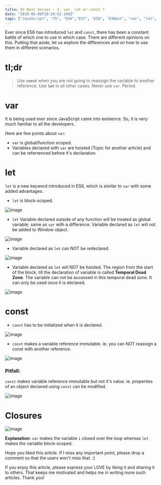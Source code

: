 ```yaml
---
title: ES Next Series - 3. var, let or const ?
date: "2019-05-09T10:28:52.169Z"
tags: ["JavaScript", "JS", "ES6","ES7", "ES8", "ESNext", "var", "let", "const"]
---
```



Ever since ES6 has introduced `let` and `const`, there has been a constant battle of which one to use in which case. There are different opinions on this. Putting that aside, let us explore the differences and on how to use them in different scenarios.

# tl;dr

> Use **`const`** when you are not going to reassign the variable to another reference.
 Use **`let`**  in all other cases.
 Never use `var`. Period.

# var

It is being used ever since JavaScript came into existence. So, it is very much familiar to all the developers.

Here are few points about `var`:

* `var` is global/function scoped.
*  Variables declared with `var` are hoisted (Topic for another article) and can be referrenced before it's declaration.

# let

`let` is a new keyword introduced in ES6, which is similar to `var` with some added advantages.

* `let` is block-scoped.

![image](https://github.com/KirankumarAmbati/KirankumarAmbati.github.io/blob/master/content/blog/es-next/var-let-constant/images/let_block_scope.png?raw=true)

* `let` Variable declared outside of any function will be treated as global variable, same as `var` with a difference. Variable declared as `let` will not be added to Window object.

![image](https://github.com/KirankumarAmbati/KirankumarAmbati.github.io/blob/master/content/blog/es-next/var-let-constant/images/let_globe.png?raw=true)

* Variable declared as `let` can NOT be redeclared.

![image](https://github.com/KirankumarAmbati/KirankumarAmbati.github.io/blob/master/content/blog/es-next/var-let-constant/images/let_hoisting.png?raw=true)

* Variable declared as `let` will NOT be hoisted. The region from the start of the block, till the declaration of variable is called **Temporal Dead Zone**. The variable can not be accessed in this temporal dead zone. It can only be used once it is declared.

![image](https://github.com/KirankumarAmbati/KirankumarAmbati.github.io/blob/master/content/blog/es-next/var-let-constant/images/let_hoisting.png?raw=true)

# const

* `const` has to be initialized when it is declared.

![image](https://github.com/KirankumarAmbati/KirankumarAmbati.github.io/blob/master/content/blog/es-next/var-let-constant/images/const_no_init.png?raw=true)

* `const` makes a variable reference immutable. ie. you can NOT reassign a const with another reference.

![image](https://github.com/KirankumarAmbati/KirankumarAmbati.github.io/blob/master/content/blog/es-next/var-let-constant/images/const_reassign.png?raw=true)

### Pitfall:

`const` makes variable reference immutable but not it's value. ie. properties of an object declared using `const` can be modified.

![image](https://github.com/KirankumarAmbati/KirankumarAmbati.github.io/blob/master/content/blog/es-next/var-let-constant/images/const_prop_change.png?raw=true)



# Closures

![image](https://github.com/KirankumarAmbati/KirankumarAmbati.github.io/blob/master/content/blog/es-next/var-let-constant/images/let_closures.png?raw=true)

**Explanation:** `var` makes the variable `i` closed over the loop whereas `let` makes the variable block-scoped.

Hope you liked this article. If I miss any important point, please drop a comment so that the users won't miss that. :)

If you enjoy this article, please express your LOVE by liking it and sharing it to others. That keeps me motivated and helps me in writing more such articles. Thank you!